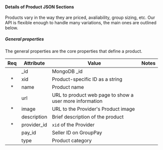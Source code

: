 #### Details of Product JSON Sections

Products vary in the way they are priced, avaliability, group sizing, etc. Our
API is flexible enough to handle many variations, the main ones are outlined
below.

##### General properties

The general properties are the core properties that define a product.

| Req | Attribute     | Value       | Notes |
|:---:| ------------- | ----------- | ----- |
|     | _id           | MongoDB _id | |
| *   | xid           | Product-specific ID as a string | |
| *   | name          | Product name | |
|     | url           | URL to product web page to show a user more information | |
| *   | image         | URL to the Provider's Product image | |
|     | description   | Brief description of the product | |
| *   | provider_id   | `xid` of the Provider | |
|     | pay_id        | Seller ID on GroupPay | |
|     | type          | Product category | | |



